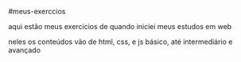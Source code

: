 #meus-exerccios

aqui estão meus exercícios de quando iniciei meus estudos em web

neles os conteúdos vão de html, css, e js básico, até intermediário e avançado
